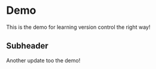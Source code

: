# Demo

This is the demo for learning version control the right way!

## Subheader

Another update too the demo!
